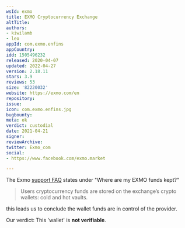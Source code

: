 ```yaml
---
wsId: exmo
title: EXMO Cryptocurrency Exchange
altTitle: 
authors:
- kiwilamb
- leo
appId: com.exmo.enfins
appCountry: 
idd: 1505496232
released: 2020-04-07
updated: 2022-04-27
version: 2.18.11
stars: 3.9
reviews: 53
size: '82220032'
website: https://exmo.com/en
repository: 
issue: 
icon: com.exmo.enfins.jpg
bugbounty: 
meta: ok
verdict: custodial
date: 2021-04-21
signer: 
reviewArchive: 
twitter: Exmo_com
social:
- https://www.facebook.com/exmo.market

---
```


The Exmo [support FAQ](https://info.exmo.com/en/faq/) states under "Where are my
EXMO funds kept?"

> Users cryptocurrency funds are stored on the exchange’s crypto wallets: cold
  and hot vaults.

this leads us to conclude the wallet funds are in control of the provider.

Our verdict: This 'wallet' is **not verifiable**.
